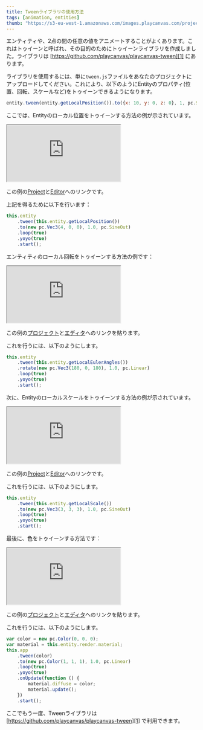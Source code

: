 ```yaml
---
title: Tweenライブラリの使用方法
tags: [animation, entities]
thumb: "https://s3-eu-west-1.amazonaws.com/images.playcanvas.com/projects/12/452634/BDFB7E-image-75.jpg"
---
```


エンティティや、2点の間の任意の値をアニメートすることがよくあります。これはトゥイーンと呼ばれ、その目的のためにトゥイーンライブラリを作成しました。ライブラリは [https://github.com/playcanvas/playcanvas-tween][1] にあります。

ライブラリを使用するには、単に`tween.js`ファイルをあなたのプロジェクトにアップロードしてください。これにより、以下のようにEntityのプロパティ(位置、回転、スケールなど)をトゥイーンできるようになります。

```javascript
entity.tween(entity.getLocalPosition()).to({x: 10, y: 0, z: 0}, 1, pc.SineOut);
```

ここでは、Entityのローカル位置をトゥイーンする方法の例が示されています。

<div className="iframe-container">
    <iframe loading="lazy" src="https://playcanv.as/b/wEftzstB/" title="Using the Tween library"></iframe>
</div>

この例の[Project][2]と[Editor][3]へのリンクです。

上記を得るために以下を行います：

```javascript
this.entity
    .tween(this.entity.getLocalPosition())
    .to(new pc.Vec3(4, 0, 0), 1.0, pc.SineOut)
    .loop(true)
    .yoyo(true)
    .start();
```

エンティティのローカル回転をトゥイーンする方法の例です：

<div className="iframe-container">
    <iframe loading="lazy" src="https://playcanv.as/b/H8553dGa/" title="Tween Local Rotation"></iframe>
</div>

この例の[プロジェクト][2]と[エディタ][4]へのリンクを貼ります。

これを行うには、以下のようにします。

```javascript
this.entity
    .tween(this.entity.getLocalEulerAngles())
    .rotate(new pc.Vec3(180, 0, 180), 1.0, pc.Linear)
    .loop(true)
    .yoyo(true)
    .start();
```

次に、Entityのローカルスケールをトゥイーンする方法の例が示されています。

<div className="iframe-container">
    <iframe loading="lazy" src="https://playcanv.as/b/ndTiHCpD/" title="Tween Local Scale"></iframe>
</div>

この例の[Project][2]と[Editor][5]へのリンクです。

これを行うには、以下のようにします。

```javascript
this.entity
    .tween(this.entity.getLocalScale())
    .to(new pc.Vec3(3, 3, 3), 1.0, pc.SineOut)
    .loop(true)
    .yoyo(true)
    .start();
```

最後に、色をトゥイーンする方法です：

<div className="iframe-container">
    <iframe loading="lazy" src="https://playcanv.as/b/aoRYsYrc/" title="Tween Material Color"></iframe>
</div>

この例の[プロジェクト][2]と[エディタ][6]へのリンクを貼ります。

これを行うには、以下のようにします。

```javascript
var color = new pc.Color(0, 0, 0);
var material = this.entity.render.material;
this.app
    .tween(color)
    .to(new pc.Color(1, 1, 1), 1.0, pc.Linear)
    .loop(true)
    .yoyo(true)
    .onUpdate(function () {
        material.diffuse = color;
        material.update();
    })
    .start();
```

ここでもう一度、Tweenライブラリは [https://github.com/playcanvas/playcanvas-tween][1] で利用できます。

[1]: https://github.com/playcanvas/playcanvas-tween
[2]: https://playcanvas.com/project/452634/overview/using-the-tween-library
[3]: https://playcanvas.com/editor/scene/491504
[4]: https://playcanvas.com/editor/scene/491558
[5]: https://playcanvas.com/editor/scene/491585
[6]: https://playcanvas.com/editor/scene/491559

